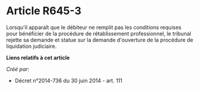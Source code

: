 # Article R645-3

Lorsqu'il apparaît que le débiteur ne remplit pas les conditions requises pour bénéficier de la procédure de rétablissement
professionnel, le tribunal rejette sa demande et statue sur la demande d'ouverture de la procédure de liquidation judiciaire.

**Liens relatifs à cet article**

_Créé par_:

  - Décret n°2014-736 du 30 juin 2014 - art. 111
